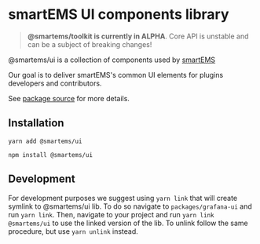 # smartEMS UI components library

> **@smartems/toolkit is currently in ALPHA**. Core API is unstable and can be a subject of breaking changes!

@smartems/ui is a collection of components used by [smartEMS](https://github.com/smartems/smartems)

Our goal is to deliver smartEMS's common UI elements for plugins developers and contributors.

See [package source](https://github.com/smartems/smartems/tree/master/packages/grafana-ui) for more details.

## Installation

`yarn add @smartems/ui`

`npm install @smartems/ui`

## Development

For development purposes we suggest using `yarn link` that will create symlink to @smartems/ui lib. To do so navigate to `packages/grafana-ui` and run `yarn link`. Then, navigate to your project and run `yarn link @smartems/ui` to use the linked version of the lib. To unlink follow the same procedure, but use `yarn unlink` instead.
